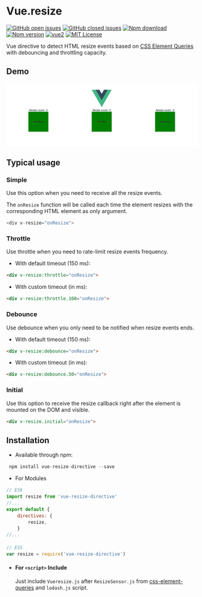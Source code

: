 # Vue.resize

[![GitHub open issues](https://img.shields.io/github/issues/David-Desmaisons/Vue.resize.svg?maxAge=2592000)](https://github.com/David-Desmaisons/Vue.resize/issues?q=is%3Aopen+is%3Aissue)
[![GitHub closed issues](https://img.shields.io/github/issues-closed/David-Desmaisons/Vue.resize.svg?maxAge=2592000)](https://github.com/David-Desmaisons/Vue.resize/issues?q=is%3Aissue+is%3Aclosed)
[![Npm download](https://img.shields.io/npm/dt/vue-resize-directive.svg?maxAge=2592000)](https://www.npmjs.com/package/vue-resize-directive)
[![Npm version](https://img.shields.io/npm/v/vue-resize-directive.svg?maxAge=2592000)](https://www.npmjs.com/package/vue-resize-directive)
[![vue2](https://img.shields.io/badge/vue-2.x-brightgreen.svg)](https://vuejs.org/)
[![MIT License](https://img.shields.io/github/license/David-Desmaisons/Vue.resize.svg)](https://github.com/David-Desmaisons/Vue.resize/blob/master/LICENSE)

Vue directive to detect HTML resize events based on [CSS Element Queries](https://github.com/marcj/css-element-queries) with debouncing and throttling capacity.

## Demo

![demo gif](vueresize.gif)


## Typical usage

### Simple
Use this option when you need to receive all the resize events.

The `onResize` function will be called each time the element resizes with the corresponding HTML element as only argument.

```javascript
<div v-resize="onResize">
```

### Throttle
Use throttle when you need to rate-limit resize events frequency.


* With default timeout (150 ms):
```HTML
<div v-resize:throttle="onResize">
```

* With custom timeout (in ms):
```HTML
<div v-resize:throttle.100="onResize">
```

### Debounce
Use debounce when you only need to be notified when resize events ends.

* With default timeout (150 ms):
```HTML
<div v-resize:debounce="onResize">
```

* With custom timeout (in ms):
```HTML
<div v-resize:debounce.50="onResize">
```

### Initial
Use this option to receive the resize callback right after the element is mounted on the DOM and visible.

```HTML
<div v-resize.initial="onResize">
```

## Installation

- Available through npm:
``` js
 npm install vue-resize-directive --save
```

- For Modules

``` js
// ES6
import resize from 'vue-resize-directive'
//...
export default {
    directives: {
        resize,
    }
//...
  
// ES5
var resize = require('vue-resize-directive')
```

- #### For `<script>` Include

  Just include `Vueresize.js` after `ResizeSensor.js` from [css-element-queries](https://github.com/marcj/css-element-queries) and `lodash.js` script.<br>
